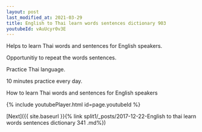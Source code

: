 ```yaml
---
layout: post
last_modified_at: 2021-03-29
title: English to Thai learn words sentences dictionary 903 
youtubeId: vAuUcyr0v3E
---
```

 
 
Helps to learn Thai words and sentences for English speakers.

Opportunitiy to repeat the words sentences. 

Practice Thai language. 
 
10 minutes practice every day. 
 
How to learn Thai words and sentences for English speakers 
 
{% include youtubePlayer.html id=page.youtubeId %}
 
 
[Next]({{ site.baseurl }}{% link  split1/_posts/2017-12-22-English to thai learn words sentences dictionary 341 .md%})
 
